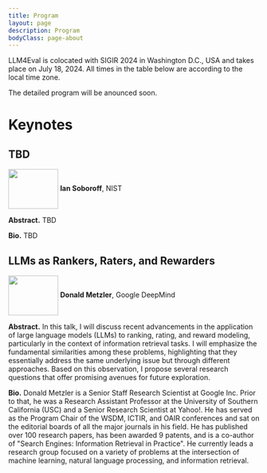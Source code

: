 ```yaml
---
title: Program
layout: page
description: Program
bodyClass: page-about
---
```


LLM4Eval is colocated with SIGIR 2024 in Washington D.C., USA and takes place on July 18, 2024. All times in the table below are according to the local time zone.

The detailed program will be anounced soon.

# Keynotes

## TBD

<img style="vertical-align:middle" width="100px" height="80px" src="../images/team/Ian.jpg"/> __Ian Soboroff__, NIST

__Abstract.__ TBD

__Bio.__ TBD

## LLMs as Rankers, Raters, and Rewarders

<img style="vertical-align:middle" width="100px" height="80px" src="../images/team/don1.png"/> __Donald Metzler__, Google DeepMind

__Abstract.__ In this talk, I will discuss recent advancements in the application of large language models (LLMs) to ranking, rating, and reward modeling, particularly in the context of information retrieval tasks. I will emphasize the fundamental similarities among these problems, highlighting that they essentially address the same underlying issue but through different approaches. Based on this observation, I propose several research questions that offer promising avenues for future exploration.

__Bio.__ Donald Metzler is a Senior Staff Research Scientist at Google Inc. Prior to that, he was a Research Assistant Professor at the University of Southern California (USC) and a Senior Research Scientist at Yahoo!. He has served as the Program Chair of the WSDM, ICTIR, and OAIR conferences and sat on the editorial boards of all the major journals in his field. He has published over 100 research papers, has been awarded 9 patents, and is a co-author of "Search Engines: Information Retrieval in Practice". He currently leads a research group focused on a variety of problems at the intersection of machine learning, natural language processing, and information retrieval.